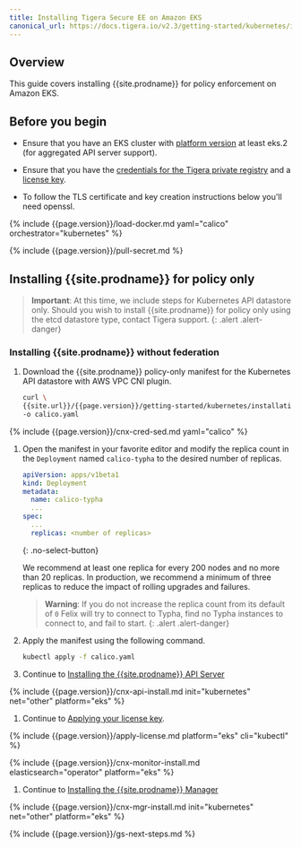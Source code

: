 ```yaml
---
title: Installing Tigera Secure EE on Amazon EKS
canonical_url: https://docs.tigera.io/v2.3/getting-started/kubernetes/installation/other
---
```


## Overview

This guide covers installing {{site.prodname}} for policy enforcement on Amazon EKS.

## Before you begin

- Ensure that you have an EKS cluster with [platform version](https://docs.aws.amazon.com/eks/latest/userguide/platform-versions.html)
  at least eks.2 (for aggregated API server support).

- Ensure that you have the [credentials for the Tigera private registry](../../../getting-started/#obtain-the-private-registry-credentials)
  and a [license key](../../../getting-started/#obtain-a-license-key).

- To follow the TLS certificate and key creation instructions below you'll need openssl.

{% include {{page.version}}/load-docker.md yaml="calico" orchestrator="kubernetes" %}

{% include {{page.version}}/pull-secret.md %}

## <a name="install-cnx"></a>Installing {{site.prodname}} for policy only

> **Important**: At this time, we include steps for Kubernetes API datastore only. Should you wish
> to install {{site.prodname}} for policy only using the etcd datastore type, contact Tigera support.
{: .alert .alert-danger}

### <a name="install-ee-typha-nofed"></a>Installing {{site.prodname}} without federation

1. Download the {{site.prodname}} policy-only manifest for the Kubernetes API datastore with AWS VPC CNI plugin.

   ```bash
   curl \
   {{site.url}}/{{page.version}}/getting-started/kubernetes/installation/hosted/kubernetes-datastore/policy-only-ecs/1.7/calico-typha.yaml \
   -o calico.yaml
   ```

{% include {{page.version}}/cnx-cred-sed.md yaml="calico" %}

1. Open the manifest in your favorite editor and modify the replica count in the
   `Deployment` named `calico-typha` to the desired number of replicas.

   ```yaml
   apiVersion: apps/v1beta1
   kind: Deployment
   metadata:
     name: calico-typha
     ...
   spec:
     ...
     replicas: <number of replicas>
   ```
   {: .no-select-button}

   We recommend at least one replica for every 200 nodes and no more than
   20 replicas. In production, we recommend a minimum of three replicas to reduce
   the impact of rolling upgrades and failures.

   > **Warning**: If you do not increase the replica
   > count from its default of `0` Felix will try to connect to Typha, find no
   > Typha instances to connect to, and fail to start.
   {: .alert .alert-danger}

1. Apply the manifest using the following command.

   ```bash
   kubectl apply -f calico.yaml
   ```

1. Continue to [Installing the {{site.prodname}} API Server](#installing-the-{{site.prodnamedash}}-api-server)

{% include {{page.version}}/cnx-api-install.md init="kubernetes" net="other" platform="eks" %}

1. Continue to [Applying your license key](#applying-your-license-key).

{% include {{page.version}}/apply-license.md platform="eks" cli="kubectl" %}

{% include {{page.version}}/cnx-monitor-install.md elasticsearch="operator" platform="eks" %}

1. Continue to [Installing the {{site.prodname}} Manager](#installing-the-{{site.prodnamedash}}-manager)

{% include {{page.version}}/cnx-mgr-install.md init="kubernetes" net="other" platform="eks" %}

{% include {{page.version}}/gs-next-steps.md %}
